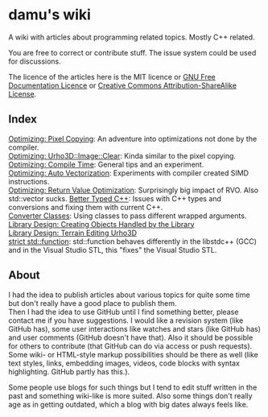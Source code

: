 # damu's wiki
A wiki with articles about programming related topics. Mostly C++ related.

You are free to correct or contribute stuff. The issue system could be used for discussions.

The licence of the articles here is the MIT licence or [GNU Free Documentation Licence](http://www.gnu.org/licenses/fdl.html) or [Creative Commons Attribution-ShareAlike License](https://en.wikipedia.org/wiki/Wikipedia:Text_of_Creative_Commons_Attribution-ShareAlike_3.0_Unported_License).

## Index

[Optimizing: Pixel Copying](optimizing_pixel_copying.md): An adventure into optimizations not done by the compiler.  
[Optimizing: Urho3D::Image::Clear](optimizing_Urho3D_Image_Clear.md): Kinda similar to the pixel copying.  
[Optimizing: Compile Time](optimizing_compile_time.md): General tips and an experiment.  
[Optimizing: Auto Vectorization](auto_vectorization.md): Experiments with compiler created SIMD instructions.  
[Optimizing: Return Value Optimization](return_value_optimization.md): Surprisingly big impact of RVO. Also std::vector sucks.
[Better Typed C++](better_typed_c++.md): Issues with C++ types and conversions and fixing them with current C++.  
[Converter Classes](converter_classes.md): Using classes to pass different wrapped arguments.  
[Library Design: Creating Objects Handled by the Library](library_design_creation_on_heap.md)  
[Library Design: Terrain Editing Urho3D](library_design_terrain_editing.md)  
[strict std::function](strict_function.md): std::function behaves differently in the libstdc++ (GCC) and in the Visual Studio STL, this "fixes" the Visual Studio STL.

## About

I had the idea to publish articles about various topics for quite some time but don't really have a good place to publish them.  
Then I had the idea to use GitHub until I find something better, please contact me if you have suggestions. I would like a revision system (like GitHub has), some user interactions like watches and stars (like GitHub has) and user comments (GitHub doesn't have that). Also it should be possible for others to contribute (that GitHub can do via access or push requests). Some wiki- or HTML-style markup possibilities should be there as well (like text styles, links, embedding images, videos, code blocks with syntax highlighting. GitHub partly has this.).

Some people use blogs for such things but I tend to edit stuff written in the past and something wiki-like is more suited. Also some things don't really age as in getting outdated, which a blog with big dates always feels like.
